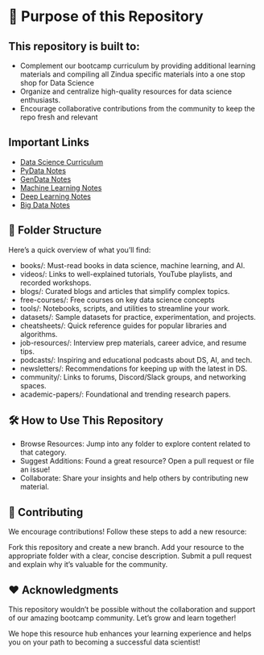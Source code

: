 # 🎯 Purpose of this Repository

 ## This repository is built to:

- Complement our bootcamp curriculum by providing additional learning materials and compiling all Zindua specific materials into a one stop shop for Data Science
- Organize and centralize high-quality resources for data science enthusiasts.
- Encourage collaborative contributions from the community to keep the repo fresh and relevant

 ## Important Links 
 - [Data Science Curriculum](https://github.com/zinduaschool/data-science-public)
 - [PyData Notes](url)
 - [GenData Notes](url)
 - [Machine Learning Notes](https://github.com/zinduaschool/ml-notes)
 - [Deep Learning Notes](url)
 - [Big Data Notes](url)


## 📂 Folder Structure
Here’s a quick overview of what you’ll find:

- books/: Must-read books in data science, machine learning, and AI.
- videos/: Links to well-explained tutorials, YouTube playlists, and recorded workshops.
- blogs/: Curated blogs and articles that simplify complex topics.
- free-courses/: Free courses on key data science concepts
- tools/: Notebooks, scripts, and utilities to streamline your work.
- datasets/: Sample datasets for practice, experimentation, and projects.
- cheatsheets/: Quick reference guides for popular libraries and algorithms.
- job-resources/: Interview prep materials, career advice, and resume tips.
- podcasts/: Inspiring and educational podcasts about DS, AI, and tech.
- newsletters/: Recommendations for keeping up with the latest in DS.
- community/: Links to forums, Discord/Slack groups, and networking spaces.
- academic-papers/: Foundational and trending research papers.

## 🛠️ How to Use This Repository

- Browse Resources: Jump into any folder to explore content related to that category.
- Suggest Additions: Found a great resource? Open a pull request or file an issue!
- Collaborate: Share your insights and help others by contributing new material.

## 🤝 Contributing
We encourage contributions! Follow these steps to add a new resource:

Fork this repository and create a new branch.
Add your resource to the appropriate folder with a clear, concise description.
Submit a pull request and explain why it’s valuable for the community.

## ❤️ Acknowledgments
This repository wouldn’t be possible without the collaboration and support of our amazing bootcamp community. Let’s grow and learn together!

We hope this resource hub enhances your learning experience and helps you on your path to becoming a successful data scientist!
